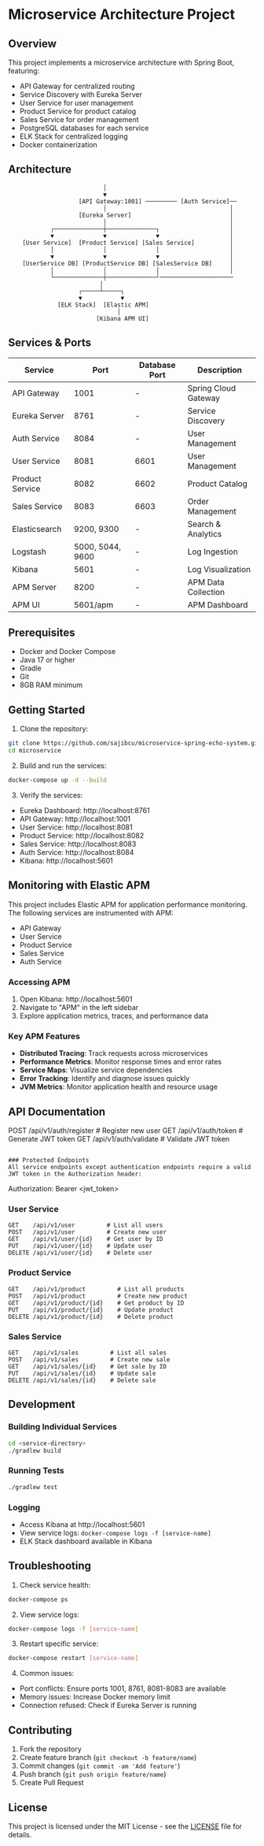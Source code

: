 # Microservice Architecture Project

## Overview
This project implements a microservice architecture with Spring Boot, featuring:
- API Gateway for centralized routing
- Service Discovery with Eureka Server
- User Service for user management
- Product Service for product catalog
- Sales Service for order management
- PostgreSQL databases for each service
- ELK Stack for centralized logging
- Docker containerization

## Architecture
```
                           │
                           ▼
                    [API Gateway:1001] ───────── [Auth Service]──
                           │                                   │
                    [Eureka Server]                            │
                           │                                   │
            ┌──────────────┼──────────────┐                    │
            ▼              ▼              ▼                    │
    [User Service]  [Product Service] [Sales Service]          │
            │              │              │                    │
            ▼              ▼              ▼                    │
    [UserService DB] [ProductService DB] [SalesService DB]     │
            │              │              │                    │
            └──────────────┼──────────────┘─────────────────────
                          │
                    ┌─────┴─────┐
                    ▼           ▼
              [ELK Stack]  [Elastic APM]
                               │
                         [Kibana APM UI]
```

## Services & Ports

| Service         | Port             | Database Port | Description |
|-----------------|------------------|---------------|-------------|
| API Gateway     | 1001             | -             | Spring Cloud Gateway |
| Eureka Server   | 8761             | -             | Service Discovery |
| Auth Service    | 8084             | -             | User Management |
| User Service    | 8081             | 6601          | User Management |
| Product Service | 8082             | 6602          | Product Catalog |
| Sales Service   | 8083             | 6603          | Order Management |
| Elasticsearch   | 9200, 9300       | -             | Search & Analytics |
| Logstash        | 5000, 5044, 9600 | -             | Log Ingestion |
| Kibana          | 5601             | -             | Log Visualization |
| APM Server      | 8200             | -             | APM Data Collection |
| APM UI          | 5601/apm         | -             | APM Dashboard |

## Prerequisites
- Docker and Docker Compose
- Java 17 or higher
- Gradle
- Git
- 8GB RAM minimum

## Getting Started

1. Clone the repository:
```bash
git clone https://github.com/sajibcu/microservice-spring-echo-system.git
cd microservice
```

2. Build and run the services:
```bash
docker-compose up -d --build
```

3. Verify the services:
- Eureka Dashboard: http://localhost:8761
- API Gateway: http://localhost:1001
- User Service: http://localhost:8081
- Product Service: http://localhost:8082
- Sales Service: http://localhost:8083
- Auth Service: http://localhost:8084
- Kibana: http://localhost:5601

## Monitoring with Elastic APM

This project includes Elastic APM for application performance monitoring. The following services are instrumented with APM:

- API Gateway
- User Service
- Product Service
- Sales Service
- Auth Service

### Accessing APM

1. Open Kibana: http://localhost:5601
2. Navigate to "APM" in the left sidebar
3. Explore application metrics, traces, and performance data

### Key APM Features

- **Distributed Tracing**: Track requests across microservices
- **Performance Metrics**: Monitor response times and error rates
- **Service Maps**: Visualize service dependencies
- **Error Tracking**: Identify and diagnose issues quickly
- **JVM Metrics**: Monitor application health and resource usage

## API Documentation

POST   /api/v1/auth/register       # Register new user
GET   /api/v1/auth/token           # Generate JWT token
GET   /api/v1/auth/validate        # Validate JWT token
```

### Protected Endpoints
All service endpoints except authentication endpoints require a valid JWT token in the Authorization header:
```
Authorization: Bearer <jwt_token>

### User Service
```
GET    /api/v1/user         # List all users
POST   /api/v1/user         # Create new user
GET    /api/v1/user/{id}    # Get user by ID
PUT    /api/v1/user/{id}    # Update user
DELETE /api/v1/user/{id}    # Delete user
```

### Product Service
```
GET    /api/v1/product         # List all products
POST   /api/v1/product         # Create new product
GET    /api/v1/product/{id}    # Get product by ID
PUT    /api/v1/product/{id}    # Update product
DELETE /api/v1/product/{id}    # Delete product
```

### Sales Service
```
GET    /api/v1/sales         # List all sales
POST   /api/v1/sales         # Create new sale
GET    /api/v1/sales/{id}    # Get sale by ID
PUT    /api/v1/sales/{id}    # Update sale
DELETE /api/v1/sales/{id}    # Delete sale
```

## Development

### Building Individual Services
```bash
cd <service-directory>
./gradlew build
```

### Running Tests
```bash
./gradlew test
```

### Logging
- Access Kibana at http://localhost:5601
- View service logs: `docker-compose logs -f [service-name]`
- ELK Stack dashboard available in Kibana

## Troubleshooting

1. Check service health:
```bash
docker-compose ps
```

2. View service logs:
```bash
docker-compose logs -f [service-name]
```

3. Restart specific service:
```bash
docker-compose restart [service-name]
```

4. Common issues:
- Port conflicts: Ensure ports 1001, 8761, 8081-8083 are available
- Memory issues: Increase Docker memory limit
- Connection refused: Check if Eureka Server is running

## Contributing
1. Fork the repository
2. Create feature branch (`git checkout -b feature/name`)
3. Commit changes (`git commit -am 'Add feature'`)
4. Push branch (`git push origin feature/name`)
5. Create Pull Request

## License
This project is licensed under the MIT License - see the [LICENSE](LICENSE) file for details.
